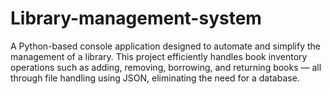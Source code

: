 # Library-management-system
A Python-based console application designed to automate and simplify the management of a library. This project efficiently handles book inventory operations such as adding, removing, borrowing, and returning books — all through file handling using JSON, eliminating the need for a database.
